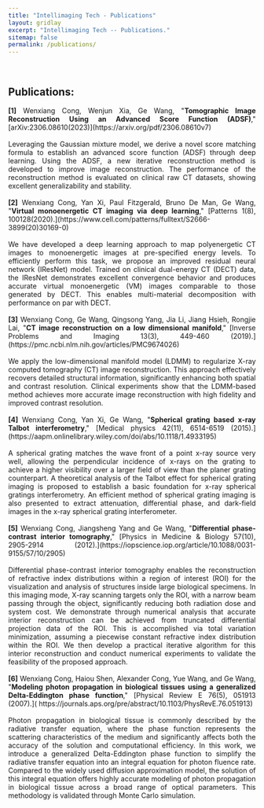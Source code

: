 ```yaml
---
title: "Intellimaging Tech - Publications"
layout: gridlay
excerpt: "Intellimaging Tech -- Publications."
sitemap: false
permalink: /publications/
---
```

<br/>

## Publications:

<p style="text-align: justify;">
<b>[1]</b> Wenxiang Cong, Wenjun Xia, Ge Wang, "<b>Tomographic Image Reconstruction Using an Advanced Score Function (ADSF)</b>," [arXiv:2306.08610(2023)](https://arxiv.org/pdf/2306.08610v7)
<br />
<br />Leveraging the Gaussian mixture model, we derive a novel score matching formula to establish an advanced score function (ADSF) through deep learning. Using the ADSF, a new iterative reconstruction method is developed to improve image reconstruction. The performance of the reconstruction method is evaluated on clinical raw CT datasets, showing excellent generalizability and stability.
<br />
<br />
<b>[2]</b> Wenxiang Cong, Yan Xi, Paul Fitzgerald, Bruno De Man, Ge Wang, "<b>Virtual monoenergetic CT imaging via deep learning</b>," [Patterns 1(8), 100128(2020).](https://www.cell.com/patterns/fulltext/S2666-3899(20)30169-0)
<br />
<br />We have developed a deep learning approach to map polyenergetic CT images to monoenergetic images at pre-specified energy levels. To efficiently perform this task, we propose an improved residual neural network (IResNet) model. Trained on clinical dual-energy CT (DECT) data, the IResNet demonstrates excellent convergence behavior and produces accurate virtual monoenergetic (VM) images comparable to those generated by DECT. This enables multi-material decomposition with performance on par with DECT.
<br />
<br />
<b>[3]</b> Wenxiang Cong, Ge Wang, Qingsong Yang, Jia Li, Jiang Hsieh, Rongjie Lai, "<b>CT image reconstruction on a low dimensional manifold</b>," [Inverse Problems and Imaging 13(3), 449-460 (2019).](https://pmc.ncbi.nlm.nih.gov/articles/PMC9674026)
<br />
<br />We apply the low-dimensional manifold model (LDMM) to regularize X-ray computed tomography (CT) image reconstruction. This approach effectively recovers detailed structural information, significantly enhancing both spatial and contrast resolution. Clinical experiments show that the LDMM-based method achieves more accurate image reconstruction with high fidelity and improved contrast resolution.
<br />
<br />
<b>[4]</b> Wenxiang Cong, Yan Xi, Ge Wang, "<b>Spherical grating based x‐ray Talbot interferometry</b>," [Medical physics 42(11), 6514-6519 (2015).](https://aapm.onlinelibrary.wiley.com/doi/abs/10.1118/1.4933195)
<br />
<br />A spherical grating matches the wave front of a point x-ray source very well, allowing the perpendicular incidence of x-rays on the grating to achieve a higher visibility over a larger field of view than the planer grating counterpart. A theoretical analysis of the Talbot effect for spherical grating imaging is proposed to establish a basic foundation for x-ray spherical gratings interferometry. An efficient method of spherical grating imaging is also presented to extract attenuation, differential phase, and dark-field images in the x-ray spherical grating interferometer.
<br />
<br />
<b>[5]</b> Wenxiang Cong, Jiangsheng Yang and Ge Wang, "<b>Differential phase-contrast interior tomography</b>," [Physics in Medicine & Biology 57(10), 2905-2914 (2012).](https://iopscience.iop.org/article/10.1088/0031-9155/57/10/2905)
<br />
<br />Differential phase-contrast interior tomography enables the reconstruction of refractive index distributions within a region of interest (ROI) for the visualization and analysis of structures inside large biological specimens. In this imaging mode, X-ray scanning targets only the ROI, with a narrow beam passing through the object, significantly reducing both radiation dose and system cost. We demonstrate through numerical analysis that accurate interior reconstruction can be achieved from truncated differential projection data of the ROI. This is accomplished via total variation minimization, assuming a piecewise constant refractive index distribution within the ROI. We then develop a practical iterative algorithm for this interior reconstruction and conduct numerical experiments to validate the feasibility of the proposed approach.
<br />
<br />
<b>[6]</b> Wenxiang Cong, Haiou Shen, Alexander Cong, Yue Wang, and Ge Wang, "<b>Modeling photon propagation in biological tissues using a generalized Delta-Eddington phase function</b>," [Physical Review E 76(5), 051913 (2007).]( https://journals.aps.org/pre/abstract/10.1103/PhysRevE.76.051913)
<br />
<br />Photon propagation in biological tissue is commonly described by the radiative transfer equation, where the phase function represents the scattering characteristics of the medium and significantly affects both the accuracy of the solution and computational efficiency. In this work, we introduce a generalized Delta-Eddington phase function to simplify the radiative transfer equation into an integral equation for photon fluence rate. Compared to the widely used diffusion approximation model, the solution of this integral equation offers highly accurate modeling of photon propagation in biological tissue across a broad range of optical parameters. This methodology is validated through Monte Carlo simulation.
</p>








